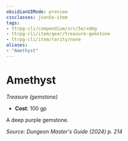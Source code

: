 ```yaml
---
obsidianUIMode: preview
cssclasses: json5e-item
tags:
- ttrpg-cli/compendium/src/5e/xdmg
- ttrpg-cli/item/gear/treasure-gemstone
- ttrpg-cli/item/rarity/none
aliases: 
- "Amethyst"
---
```

# Amethyst
*Treasure (gemstone)*  

- **Cost**: 100 gp

A deep purple gemstone.

*Source: Dungeon Master's Guide (2024) p. 214*